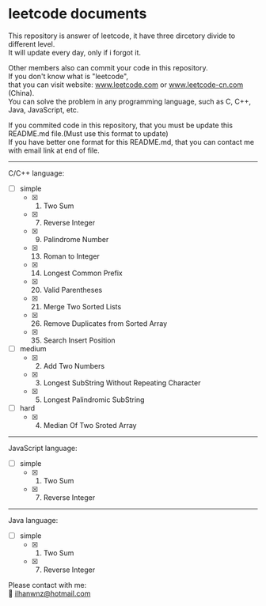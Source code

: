 # leetcode documents
This repository is answer of leetcode, it have three dircetory divide to different level.</br>
It will update every day, only if i forgot it.

Other members also can commit your code in this repository. </br>
If you don't know what is "leetcode", </br>
that you can visit website: www.leetcode.com or www.leetcode-cn.com (China).</br>
You can solve the problem in any programming language, such as C, C++, Java, JavaScript, etc. 

If you commited code in this repository, that you must be update this README.md file.(Must use this format to update)</br>
If you have better one format for this README.md, that you can contact me with email link at end of file.

***
C/C++ language:
- [ ] simple
   - [x]  1. Two Sum
   - [x]  7. Reverse Integer
   - [x]  9. Palindrome Number
   - [x] 13. Roman to Integer
   - [x] 14. Longest Common Prefix
   - [x] 20. Valid Parentheses
   - [x] 21. Merge Two Sorted Lists
   - [x] 26. Remove Duplicates from Sorted Array
   - [x] 35. Search Insert Position
- [ ] medium
   - [x] 2. Add Two Numbers
   - [x] 3. Longest SubString Without Repeating Character
   - [x] 5. Longest Palindromic SubString
- [ ] hard
   - [x] 4. Median Of Two Sroted Array

***
JavaScript language:
- [ ] simple
   - [x]  1. Two Sum
   - [x]  7. Reverse Integer   
***
Java language:
- [ ] simple
   - [x]  1. Two Sum
   - [x]  7. Reverse Integer   

Please contact with me: </br>
:e-mail: <ilhanwnz@hotmail.com>
